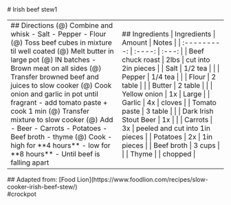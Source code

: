 <title>Crockpot Irish Beef Stew</title>
# Irish beef stew1
<table>
    <tr>
        <td>
## Directions
(@) Combine and whisk
    - Salt
    - Pepper
    - Flour
(@) Toss beef cubes in mixture til well coated
(@) Melt butter in large pot
(@) IN batches
    - Brown meat on all sides
(@) Transfer browned beef and juices to slow cooker
(@) Cook onion and garlic in pot until fragrant
    - add tomato paste
        + cook 1 min
(@) Transfer mixture to slow cooker
(@) Add
    - Beer
    - Carrots
    - Potatoes
    - Beef broth
    - thyme
(@) Cook
    - high for **4 hours**
    - low for **8 hours**
    - Until beef is falling apart
    </td>
    <td>
## Ingredients
| Ingredients | Amount | Notes |
| :---------: | :----: | :---: |
| Beef chuck roast | 2lbs | cut into 2in pieces |
| Salt | 1/2 tea |  |
| Pepper | 1/4 tea |  |
| Flour | 2 table |  |
| Butter | 2 table |  |
| Yellow onion | 1x | Large |
| Garlic | 4x | cloves |
| Tomato paste | 3 table |  |
| Dark Irish Stout Beer | 1x |  |
| Carrots | 3x | peeled and cut into 1in pieces |
| Potatoes | 2x | 1in pieces |
| Beef broth | 3 cups |  |
| Thyme |  | chopped |
    </td>
    </tr>
</table>


<div class="noprint">
## Adapted from: [Food Lion](https://www.foodlion.com/recipes/slow-cooker-irish-beef-stew/)
    <div class="tags">
#crockpot
    </div>
</div>